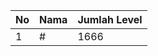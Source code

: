 | No | Nama            | Jumlah Level |
|----|-----------------|--------------|
| 1  | #    |    1666        |

